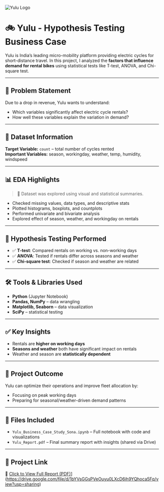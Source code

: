 ![Yulu Logo](https://drive.google.com/uc?export=view&id=12tA5msL1J8QMER-NqtkePmu8sRiM5PMd)

# 🚲 Yulu - Hypothesis Testing Business Case

Yulu is India’s leading micro-mobility platform providing electric cycles for short-distance travel. In this project, I analyzed the **factors that influence demand for rental bikes** using statistical tests like T-test, ANOVA, and Chi-square test.

---

## 🧠 Problem Statement

Due to a drop in revenue, Yulu wants to understand:
- Which variables significantly affect electric cycle rentals?
- How well these variables explain the variation in demand?

---

## 📂 Dataset Information

**Target Variable:** `count` – total number of cycles rented  
**Important Variables:** season, workingday, weather, temp, humidity, windspeed

---

## 📊 EDA Highlights

> 📌 Dataset was explored using visual and statistical summaries.

- Checked missing values, data types, and descriptive stats
- Plotted histograms, boxplots, and countplots
- Performed univariate and bivariate analysis
- Explored effect of season, weather, and workingday on rentals

---

## 🧪 Hypothesis Testing Performed

- ✅ **T-test**: Compared rentals on working vs. non-working days  
- ✅ **ANOVA**: Tested if rentals differ across seasons and weather  
- ✅ **Chi-square test**: Checked if season and weather are related

---

## 🛠️ Tools & Libraries Used

- **Python** (Jupyter Notebook)  
- **Pandas, NumPy** – data wrangling  
- **Matplotlib, Seaborn** – data visualization  
- **SciPy** – statistical testing

---

## ✅ Key Insights

- Rentals are **higher on working days**
- **Seasons and weather** both have significant impact on rentals
- Weather and season are **statistically dependent**

---

## 📌 Project Outcome

Yulu can optimize their operations and improve fleet allocation by:
- Focusing on peak working days  
- Preparing for seasonal/weather-driven demand patterns

---

## 📁 Files Included

- `Yulu_Business_Case_Study_Sona.ipynb` – Full notebook with code and visualizations  
- `Yulu_Report.pdf` – Final summary report with insights (shared via Drive)

---

## 🔗 Project Link

📄 [Click to View Full Report (PDF)]([https://drive.google.com/file/d/1N5j3xPq79R1aiR2Vd0Uh45nB7REQbQ0U/view?usp=sharing)](https://drive.google.com/file/d/1bYVsGGsPVeOuyu0LXcD6ih9YQhoca5Fq/view?usp=sharing)

